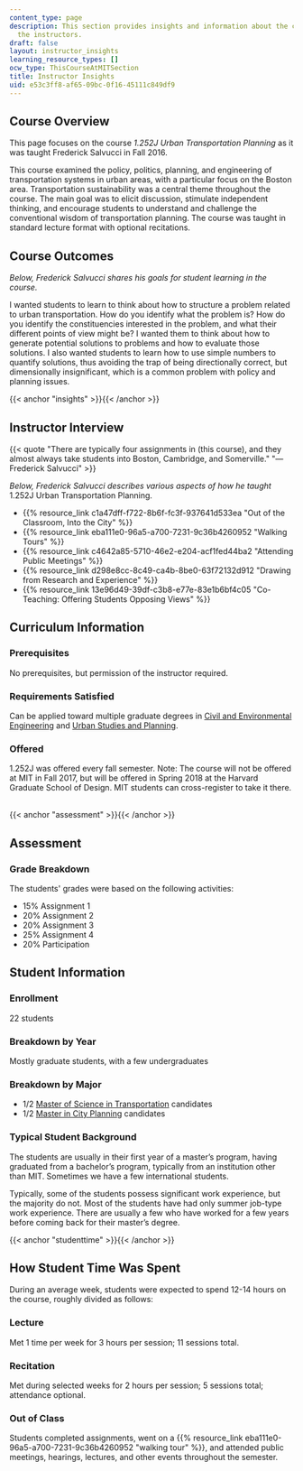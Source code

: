 ```yaml
---
content_type: page
description: This section provides insights and information about the course from
  the instructors.
draft: false
layout: instructor_insights
learning_resource_types: []
ocw_type: ThisCourseAtMITSection
title: Instructor Insights
uid: e53c3ff8-af65-09bc-0f16-45111c849df9
---
```

## Course Overview

This page focuses on the course *1.252J Urban Transportation Planning* as it was taught Frederick Salvucci in Fall 2016.

This course examined the policy, politics, planning, and engineering of transportation systems in urban areas, with a particular focus on the Boston area. Transportation sustainability was a central theme throughout the course. The main goal was to elicit discussion, stimulate independent thinking, and encourage students to understand and challenge the conventional wisdom of transportation planning. The course was taught in standard lecture format with optional recitations.

## Course Outcomes

*Below, Frederick Salvucci shares his goals for student learning in the course.*

I wanted students to learn to think about how to structure a problem related to urban transportation. How do you identify what the problem is? How do you identify the constituencies interested in the problem, and what their different points of view might be? I wanted them to think about how to generate potential solutions to problems and how to evaluate those solutions. I also wanted students to learn how to use simple numbers to quantify solutions, thus avoiding the trap of being directionally correct, but dimensionally insignificant, which is a common problem with policy and planning issues.

{{< anchor "insights" >}}{{< /anchor >}}

## Instructor Interview

{{< quote "There are typically four assignments in (this course), and they almost always take students into Boston, Cambridge, and Somerville." "— Frederick Salvucci" >}}

*Below, Frederick Salvucci describes various aspects of how he taught* 1.252J Urban Transportation Planning.

- {{% resource_link c1a47dff-f722-8b6f-fc3f-937641d533ea "Out of the Classroom, Into the City" %}}
- {{% resource_link eba111e0-96a5-a700-7231-9c36b4260952 "Walking Tours" %}}
- {{% resource_link c4642a85-5710-46e2-e204-acf1fed44ba2 "Attending Public Meetings" %}}
- {{% resource_link d298e8cc-8c49-ca4b-8be0-63f72132d912 "Drawing from Research and Experience" %}}
- {{% resource_link 13e96d49-39df-c3b8-e77e-83e1b6bf4c05 "Co-Teaching: Offering Students Opposing Views" %}}

## Curriculum Information

### Prerequisites

No prerequisites, but permission of the instructor required.

### Requirements Satisfied

Can be applied toward multiple graduate degrees in [Civil and Environmental Engineering](https://cee.mit.edu/graduate/graduate-degree/) and [Urban Studies and Planning](https://dusp.mit.edu/degrees/doctoral).

### Offered

1.252J was offered every fall semester. Note: The course will not be offered at MIT in Fall 2017, but will be offered in Spring 2018 at the Harvard Graduate School of Design. MIT students can cross-register to take it there.  

{{< anchor "assessment" >}}{{< /anchor >}}

## Assessment

### Grade Breakdown

The students' grades were based on the following activities:

- 15% Assignment 1
- 20% Assignment 2
- 20% Assignment 3
- 25% Assignment 4
- 20% Participation

## Student Information

### Enrollment

22 students

### Breakdown by Year

Mostly graduate students, with a few undergraduates

### Breakdown by Major

- 1/2 [Master of Science in Transportation](https://cee.mit.edu/graduate/graduate-degree/) candidates
- 1/2 [Master in City Planning](https://dusp.mit.edu/degrees/masters) candidates

### Typical Student Background

The students are usually in their first year of a master’s program, having graduated from a bachelor’s program, typically from an institution other than MIT. Sometimes we have a few international students.

Typically, some of the students possess significant work experience, but the majority do not. Most of the students have had only summer job-type work experience. There are usually a few who have worked for a few years before coming back for their master’s degree.

{{< anchor "studenttime" >}}{{< /anchor >}}

## How Student Time Was Spent

During an average week, students were expected to spend 12-14 hours on the course, roughly divided as follows:

### Lecture

Met 1 time per week for 3 hours per session; 11 sessions total.

### Recitation

Met during selected weeks for 2 hours per session; 5 sessions total; attendance optional.

### Out of Class

Students completed assignments, went on a {{% resource_link eba111e0-96a5-a700-7231-9c36b4260952 "walking tour" %}}, and attended public meetings, hearings, lectures, and other events throughout the semester.